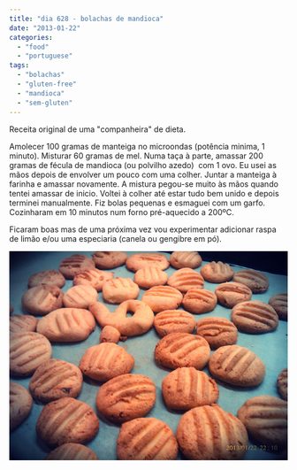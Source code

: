 ```yaml
---
title: "dia 628 - bolachas de mandioca"
date: "2013-01-22"
categories: 
  - "food"
  - "portuguese"
tags: 
  - "bolachas"
  - "gluten-free"
  - "mandioca"
  - "sem-gluten"
---
```


Receita original de uma "companheira" de dieta.  

  

Amolecer 100 gramas de manteiga no microondas (potência minima, 1 minuto). Misturar 60 gramas de mel. Numa taça à parte, amassar 200 gramas de fécula de mandioca (ou polvilho azedo)  com 1 ovo. Eu usei as mãos depois de envolver um pouco com uma colher. Juntar a manteiga à farinha e amassar novamente. A mistura pegou-se muito às mãos quando tentei amassar de inicio. Voltei à colher até estar tudo bem unido e depois terminei manualmente. Fiz bolas pequenas e esmaguei com um garfo. Cozinharam em 10 minutos num forno pré-aquecido a 200ºC. 

  

Ficaram boas mas de uma próxima vez vou experimentar adicionar raspa de limão e/ou uma especiaria (canela ou gengibre em pó).

  

[![](images/bm.jpg)](http://4.bp.blogspot.com/-AcwlAwKVvMs/UP8W5RuFMWI/AAAAAAAAFYA/eNMkf1jPjn0/s1600/bm.jpg)
